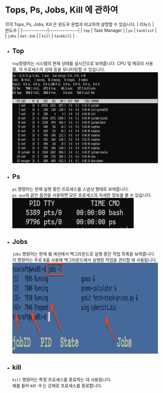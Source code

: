 # Tops, Ps, Jobs, Kill 에 관하여
각각 Tops, Ps, Jobs, Kill 은 윈도우 문법과 비교하여 설명할 수 있습니다.
| 리눅스      | 윈도우        |
|-------------|---------------|
| `top`       | Task Manager  |
| `ps`        | `tasklist`    |
| `jobs`      | `Get-Job`     |
| `kill`      | `taskkill`    |

- ## Top
  `top`명령어는 시스템의 현재 상태를 실시간으로 보여줍니다. CPU 및 메모리 사용률, 각 프로세스의 상태 등을 모니터링할 수 있습니다.
  <img src="./image/top.png" height="300" width="800">


- ## Ps
  `ps` 명령어는 현재 실행 중인 프로세스를 스냅샷 형태로 보여줍니다.  
  `ps aux`와 같은 옵션을 사용하면 모든 프로세스의 자세한 정보를 볼 수 있습니다.  
  <img src="./image/ps.png" height="100" width="400">


- ## Jobs
  `jobs` 명령어는 현재 쉘 세션에서 백그라운드로 실행 중인 작업 목록을 보여줍니다.  
  이 명령어는 주로 &를 사용해 백그라운드에서 실행된 작업을 관리할 때 사용됩니다.
  <img src="./image/jobs.png" height="300" width="800">


- ## kill
  `kill` 명령어는 특정 프로세스를 종료하는 데 사용됩니다.  
  예를 들어 kill -9 <PID>는 강제로 프로세스를 종료합니다.
  
